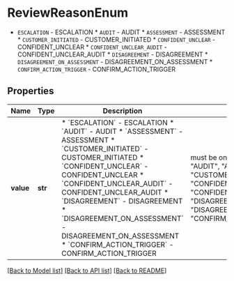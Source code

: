 # ReviewReasonEnum

* `ESCALATION` - ESCALATION * `AUDIT` - AUDIT * `ASSESSMENT` - ASSESSMENT * `CUSTOMER_INITIATED` - CUSTOMER_INITIATED * `CONFIDENT_UNCLEAR` - CONFIDENT_UNCLEAR * `CONFIDENT_UNCLEAR_AUDIT` - CONFIDENT_UNCLEAR_AUDIT * `DISAGREEMENT` - DISAGREEMENT * `DISAGREEMENT_ON_ASSESSMENT` - DISAGREEMENT_ON_ASSESSMENT * `CONFIRM_ACTION_TRIGGER` - CONFIRM_ACTION_TRIGGER

## Properties
Name | Type | Description | Notes
------------ | ------------- | ------------- | -------------
**value** | **str** | * &#x60;ESCALATION&#x60; - ESCALATION * &#x60;AUDIT&#x60; - AUDIT * &#x60;ASSESSMENT&#x60; - ASSESSMENT * &#x60;CUSTOMER_INITIATED&#x60; - CUSTOMER_INITIATED * &#x60;CONFIDENT_UNCLEAR&#x60; - CONFIDENT_UNCLEAR * &#x60;CONFIDENT_UNCLEAR_AUDIT&#x60; - CONFIDENT_UNCLEAR_AUDIT * &#x60;DISAGREEMENT&#x60; - DISAGREEMENT * &#x60;DISAGREEMENT_ON_ASSESSMENT&#x60; - DISAGREEMENT_ON_ASSESSMENT * &#x60;CONFIRM_ACTION_TRIGGER&#x60; - CONFIRM_ACTION_TRIGGER |  must be one of ["ESCALATION", "AUDIT", "ASSESSMENT", "CUSTOMER_INITIATED", "CONFIDENT_UNCLEAR", "CONFIDENT_UNCLEAR_AUDIT", "DISAGREEMENT", "DISAGREEMENT_ON_ASSESSMENT", "CONFIRM_ACTION_TRIGGER", ]

[[Back to Model list]](../README.md#documentation-for-models) [[Back to API list]](../README.md#documentation-for-api-endpoints) [[Back to README]](../README.md)


